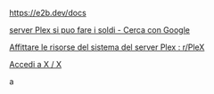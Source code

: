 

https://e2b.dev/docs



[server Plex si puo fare i soldi - Cerca con Google](https://www.google.com/search?q=server+Plex+si+puo+fare+i+soldi&sca_esv=76304cc329e4311f&ei=Z8iTaNjvMZeI9u8Pt-ee8Qs&ved=0ahUKEwiYv8jlj_eOAxUXhP0HHbezJ74Q4dUDCBA&uact=5&oq=server+Plex+si+puo+fare+i+soldi&gs_lp=Egxnd3Mtd2l6LXNlcnAiH3NlcnZlciBQbGV4IHNpIHB1byBmYXJlIGkgc29sZGkyBRAhGKABSKEqUIkCWOsocAF4AZABAJgBvgGgAdEXqgEEMC4yMLgBA8gBAPgBAZgCFaACghnCAgoQABiwAxjWBBhHwgIHEAAYgAQYE8ICCBAAGBMYFhgewgIGEAAYFhgewgIIEAAYgAQYogTCAgUQABjvBcICBRAhGJ8FmAMAiAYBkAYIkgcGMS4xOS4xoAeaM7IHBjAuMTkuMbgH8xjCBwowLjQuMTIuNC4xyAd9&sclient=gws-wiz-serp)

[Affittare le risorse del sistema del server Plex : r/PleX](https://www.reddit.com/r/PleX/comments/hrfrlm/renting_out_plex_server_system_resources/?tl=it)

[Accedi a X / X](https://x.com/i/flow/login)

a